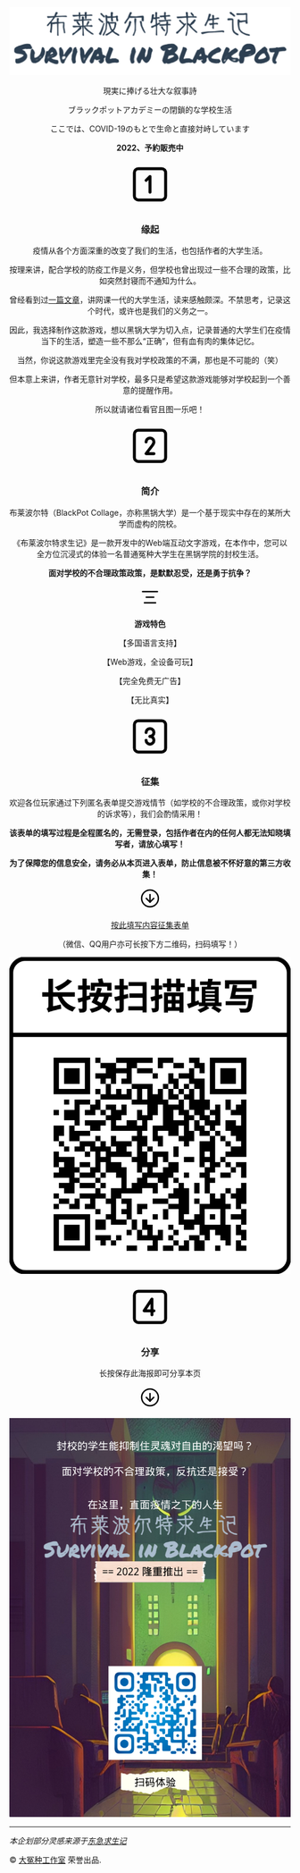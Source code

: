 <div style="text-align: center">

[![TITLE](./res/title.png)](/)

現実に捧げる壮大な叙事詩

ブラックポットアカデミーの閉鎖的な学校生活

ここでは、COVID-19のもとで生命と直接対峙しています

<b>2022、予約販売中</b>

<svg xmlns="http://www.w3.org/2000/svg" class="icon icon-tabler icon-tabler-square-1" width="84" height="84" viewBox="0 0 24 24" stroke-width="1.5" stroke="#000000" fill="none" stroke-linecap="round" stroke-linejoin="round">
  <path stroke="none" d="M0 0h24v24H0z" fill="none"/>
  <path d="M12 16v-8l-2 2" />
  <rect x="4" y="4" width="16" height="16" rx="2" />
</svg>
<h3>缘起</h3>

疫情从各个方面深重的改变了我们的生活，也包括作者的大学生活。

按理来讲，配合学校的防疫工作是义务，但学校也曾出现过一些不合理的政策，比如突然封寝而不通知为什么。

曾经看到过[一篇文章](https://mp.weixin.qq.com/s/OnGnWCNjzqmKAPW41Wxg2Q)，讲网课一代的大学生活，读来感触颇深。不禁思考，记录这个时代，或许也是我们的义务之一。

因此，我选择制作这款游戏，想以黑锅大学为切入点，记录普通的大学生们在疫情当下的生活，塑造一些不那么“正确”，但有血有肉的集体记忆。

当然，你说这款游戏里完全没有我对学校政策的不满，那也是不可能的（笑）

但本意上来讲，作者无意针对学校，最多只是希望这款游戏能够对学校起到一个善意的提醒作用。

所以就请诸位看官且图一乐吧！

<svg xmlns="http://www.w3.org/2000/svg" class="icon icon-tabler icon-tabler-square-2" width="84" height="84" viewBox="0 0 24 24" stroke-width="1.5" stroke="#000000" fill="none" stroke-linecap="round" stroke-linejoin="round">
  <path stroke="none" d="M0 0h24v24H0z" fill="none"/>
  <path d="M10 10a2 2 0 1 1 4 0c0 .591 -.417 1.318 -.816 1.858l-3.184 4.143l4 0" />
  <rect x="4" y="4" width="16" height="16" rx="2" />
</svg>
<h3>简介</h3>

布莱波尔特（BlackPot Collage，亦称黑锅大学）是一个基于现实中存在的某所大学而虚构的院校。

《布莱波尔特求生记》是一款开发中的Web端互动文字游戏，在本作中，您可以全方位沉浸式的体验一名普通冤种大学生在黑锅学院的封校生活。

**面对学校的不合理政策政策，是默默忍受，还是勇于抗争？**

<svg xmlns="http://www.w3.org/2000/svg" class="icon icon-tabler icon-tabler-align-center" width="40" height="40" viewBox="0 0 24 24" stroke-width="1.5" stroke="#000000" fill="none" stroke-linecap="round" stroke-linejoin="round">
  <path stroke="none" d="M0 0h24v24H0z" fill="none"/>
  <line x1="4" y1="6" x2="20" y2="6" />
  <line x1="8" y1="12" x2="16" y2="12" />
  <line x1="6" y1="18" x2="18" y2="18" />
</svg>

**游戏特色**

【多国语言支持】

【Web游戏，全设备可玩】

【完全免费无广告】

【无比真实】

<svg xmlns="http://www.w3.org/2000/svg" class="icon icon-tabler icon-tabler-square-3" width="84" height="84" viewBox="0 0 24 24" stroke-width="1.5" stroke="#000000" fill="none" stroke-linecap="round" stroke-linejoin="round">
  <path stroke="none" d="M0 0h24v24H0z" fill="none"/>
  <path d="M12 12a2 2 0 1 0 -2 -2" />
  <path d="M10 14a2 2 0 1 0 2 -2" />
  <rect x="4" y="4" width="16" height="16" rx="2" />
</svg>
<h3>征集</h3>

欢迎各位玩家通过下列匿名表单提交游戏情节（如学校的不合理政策，或你对学校的诉求等），我们会酌情采用！

**该表单的填写过程是全程匿名的，无需登录，包括作者在内的任何人都无法知晓填写者，请放心填写！**

**为了保障您的信息安全，请务必从本页进入表单，防止信息被不怀好意的第三方收集！**

<svg xmlns="http://www.w3.org/2000/svg" class="icon icon-tabler icon-tabler-arrow-down-circle" width="40" height="40" viewBox="0 0 24 24" stroke-width="1.5" stroke="#000000" fill="none" stroke-linecap="round" stroke-linejoin="round">
  <path stroke="none" d="M0 0h24v24H0z" fill="none"/>
  <circle cx="12" cy="12" r="9" />
  <line x1="8" y1="12" x2="12" y2="16" />
  <line x1="12" y1="8" x2="12" y2="16" />
  <line x1="16" y1="12" x2="12" y2="16" />
</svg>

[按此填写内容征集表单](https://forms.office.com/r/2RMHfa0Pxc)

（微信、QQ用户亦可长按下方二维码，扫码填写！）

![qr](./res/qr.png)

<svg xmlns="http://www.w3.org/2000/svg" class="icon icon-tabler icon-tabler-square-4" width="84" height="84" viewBox="0 0 24 24" stroke-width="1.5" stroke="#000000" fill="none" stroke-linecap="round" stroke-linejoin="round">
  <path stroke="none" d="M0 0h24v24H0z" fill="none"/>
  <path d="M13 16v-8l-4 6h5" />
  <rect x="4" y="4" width="16" height="16" rx="2" />
</svg>
<h3>分享</h3>

长按保存此海报即可分享本页

<svg xmlns="http://www.w3.org/2000/svg" class="icon icon-tabler icon-tabler-arrow-down-circle" width="40" height="40" viewBox="0 0 24 24" stroke-width="1.5" stroke="#000000" fill="none" stroke-linecap="round" stroke-linejoin="round">
  <path stroke="none" d="M0 0h24v24H0z" fill="none"/>
  <circle cx="12" cy="12" r="9" />
  <line x1="8" y1="12" x2="12" y2="16" />
  <line x1="12" y1="8" x2="12" y2="16" />
  <line x1="16" y1="12" x2="12" y2="16" />
</svg>

![poster](./res/poster.png)

</div>

---

*本企划部分灵感来源于[东急求生记](https://mp.weixin.qq.com/s/ob71vLWxrVoD8dMb_Rrudw)*

&copy; [大冤种工作室](mailto:i@meo.ac.cn) 荣誉出品.
